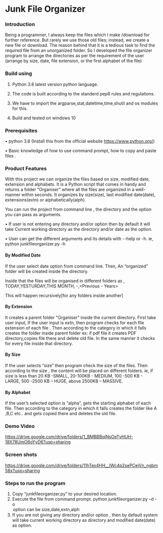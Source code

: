 # Junk File Organizer
### Introduction
Being a programmer, I always keep the files which I make /download for further reference. But rarely we use those old files; instead, we create a new file or download.
The reason behind that it is a tedious task to find the required file from an unorganized folder. 
So I developed the file organizer program to arrange the directories as per the requirement of the user (arrange by size, date, file extension, or the first alphabet of the file)
### Build using
1. Python 3.8 latest version python language. 

2. The code is built according to the standerd pep8 rules and regulations. 

3. We have to import the argparse,stat,datetime,time,shutil and os modules for this. 

4. Build and tested on windows 10
### Prerequisites
•	python 3.8 (Install this from the  official website https://www.python.org/)

•	Basic knowledge of how to use command prompt, how to copy and paste files .
### Product Features
With this project we can organize the files based on size, modified date, extension and alphabets.
It is a Python script that comes in handy and returns a folder “Organiser” where all the files are organized in a well-manner within seconds. 
It organizes by size(size), last modified date(date), extensions(extn) or alphabetically(alph).

You can run the project from command line , the directory and the option you can pass as arguments.

•	If user is not entering any directory and/or option then by default it will take Current working directory as the directory  and/or date as the option.

•	User can get the different arguments and its details with --help or -h.
      ie, python junkfileorganizer.py  -h
#### By Modified Date
If the user select date  option from command line. Then,
An “organized” folder will be created inside the directory.

Inside that the files will be organised in different folders as , TODAY,YESTURDAY,THIS MONTH, <month>-<current-year>,<Previous - Years>

This will happen recursively[for any folders inside another]
#### By Extension
It creates a parent folder "Organiser" inside the current directory. 
First take user input, If the user input is extn, then program checks for each file extension of each file .
Then according to the category in which it falls creates the folder inside parent folder 
ex: if pdf file it creates PDF directory,copies file there and delete old file. In the same manner it checks for every file inside that directory. 
#### By Size
If the user selects “size” then program check the size of the files. 
Then according to the size , the content will be placed on different folders. 
ie, if size is less than 20 KB -SMALL, 20-100KB -  MEDIUM, 100 -500 KB - LARGE, 500 -2500 KB – HUGE, above 2500KB – MASSIVE.
#### By Alphabet
If the user’s selected option is “alpha”, gets the starting alphabet of each file.
Then according to the category in which it falls creates the folder like A ,B,C etc.. and gets copied there and deletes the old file.
### Demo Video
https://drive.google.com/drive/folders/1_BMBBBqlNsOeTyHUH-18X78UmO6oYyD6?usp=sharing
### Screen shots
https://drive.google.com/drive/folders/11hTex4HH__IWc4p2sePCejVn_ngbm58x?usp=sharing
### Steps to run the program
1.	Copy  “junkfileorganizer.py” to your desired location.
2.	Execute the file from command prompt.
python junkfileorganizer.py –d <directory which you want to organize>  -o <option>
option can be size,date,extn,alph
3.	If you are not giving any directory and/or option , then by default system will take current working directory as directory and modified date(date) as option.
